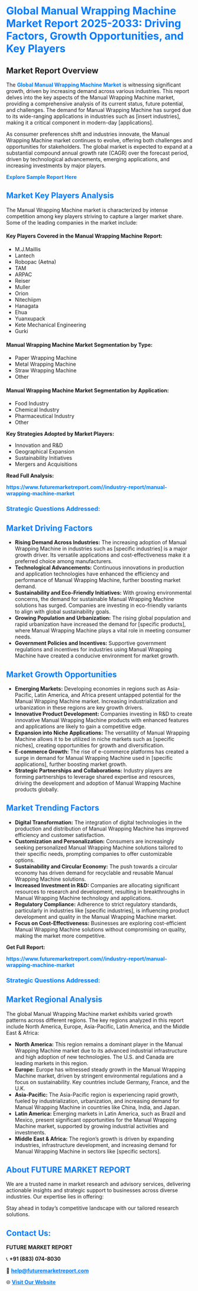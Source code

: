 <h1 style="color: #007BFF;">Global Manual Wrapping Machine Market Report 2025-2033: Driving Factors, Growth Opportunities, and Key Players</h1>

<section id="overview">
<h2>Market Report Overview</h2>
<p>The <a href="https://www.futuremarketreport.com//industry-report/manual-wrapping-machine-market" style="color: #007BFF; text-decoration: none;"><strong>Global Manual Wrapping Machine Market</strong></a> is witnessing significant growth, driven by increasing demand across various industries. This report delves into the key aspects of the Manual Wrapping Machine market, providing a comprehensive analysis of its current status, future potential, and challenges. The demand for Manual Wrapping Machine has surged due to its wide-ranging applications in industries such as [insert industries], making it a critical component in modern-day [applications].</p>
<p>As consumer preferences shift and industries innovate, the Manual Wrapping Machine market continues to evolve, offering both challenges and opportunities for stakeholders. The global market is expected to expand at a substantial compound annual growth rate (CAGR) over the forecast period, driven by technological advancements, emerging applications, and increasing investments by major players.</p>
</section>

<section id="overview">
<p><a href="https://www.futuremarketreport.com//request-sample/reportId=50591" style="color: #007BFF; text-decoration: none;"><strong>Explore Sample Report Here</strong></a></p>
</section>

<section id="key-players">
<h2 style="color: #007BFF;">Market Key Players Analysis</h2>
<p>The Manual Wrapping Machine market is characterized by intense competition among key players striving to capture a larger market share. Some of the leading companies in the market include:</p>
<h4>Key Players Covered in the Manual Wrapping Machine Report:</h4>
<ul><li>M.J.Maillis</li><li>Lantech</li><li>Robopac (Aetna)</li><li>TAM</li><li>ARPAC</li><li>Reiser</li><li>Muller</li><li>Orion</li><li>Nitechiipm</li><li>Hanagata</li><li>Ehua</li><li>Yuanxupack</li><li>Kete Mechanical Engineering</li><li>Gurki</li></ul>
<h4>Manual Wrapping Machine Market Segmentation by Type:</h4>
<ul><li>Paper Wrapping Machine</li><li>Metal Wrapping Machine</li><li>Straw Wrapping Machine</li><li>Other</li></ul>

<h4>Manual Wrapping Machine Market Segmentation by Application:</h4>
<ul><li>Food Industry</li><li>Chemical Industry</li><li>Pharmaceutical Industry</li><li>Other</li></ul>
<p><strong>Key Strategies Adopted by Market Players:</strong></p>
<ul>
<li>Innovation and R&D</li>
<li>Geographical Expansion</li>
<li>Sustainability Initiatives</li>
<li>Mergers and Acquisitions</li>
</ul>
</section>

<section>
<p><strong>Read Full Analysis: </strong></p><a href="https://www.futuremarketreport.com//industry-report/manual-wrapping-machine-market" style="color: #007BFF; text-decoration: none;"><strong>https://www.futuremarketreport.com//industry-report/manual-wrapping-machine-market</strong></a>
<h3 style="color: #007BFF;">Strategic Questions Addressed:</h3>
</section>

<section id="driving-factors">
<h2 style="color: #007BFF;">Market Driving Factors</h2>
<ul>
<li><strong>Rising Demand Across Industries:</strong> The increasing adoption of Manual Wrapping Machine in industries such as [specific industries] is a major growth driver. Its versatile applications and cost-effectiveness make it a preferred choice among manufacturers.</li>
<li><strong>Technological Advancements:</strong> Continuous innovations in production and application technologies have enhanced the efficiency and performance of Manual Wrapping Machine, further boosting market demand.</li>
<li><strong>Sustainability and Eco-Friendly Initiatives:</strong> With growing environmental concerns, the demand for sustainable Manual Wrapping Machine solutions has surged. Companies are investing in eco-friendly variants to align with global sustainability goals.</li>
<li><strong>Growing Population and Urbanization:</strong> The rising global population and rapid urbanization have increased the demand for [specific products], where Manual Wrapping Machine plays a vital role in meeting consumer needs.</li>
<li><strong>Government Policies and Incentives:</strong> Supportive government regulations and incentives for industries using Manual Wrapping Machine have created a conducive environment for market growth.</li>
</ul>
</section>

<section id="growth-opportunities">
<h2 style="color: #007BFF;">Market Growth Opportunities</h2>
<ul>
<li><strong>Emerging Markets:</strong> Developing economies in regions such as Asia-Pacific, Latin America, and Africa present untapped potential for the Manual Wrapping Machine market. Increasing industrialization and urbanization in these regions are key growth drivers.</li>
<li><strong>Innovative Product Development:</strong> Companies investing in R&D to create innovative Manual Wrapping Machine products with enhanced features and applications are likely to gain a competitive edge.</li>
<li><strong>Expansion into Niche Applications:</strong> The versatility of Manual Wrapping Machine allows it to be utilized in niche markets such as [specific niches], creating opportunities for growth and diversification.</li>
<li><strong>E-commerce Growth:</strong> The rise of e-commerce platforms has created a surge in demand for Manual Wrapping Machine used in [specific applications], further boosting market growth.</li>
<li><strong>Strategic Partnerships and Collaborations:</strong> Industry players are forming partnerships to leverage shared expertise and resources, driving the development and adoption of Manual Wrapping Machine products globally.</li>
</ul>
</section>

<section id="trending-factors">
<h2 style="color: #007BFF;">Market Trending Factors</h2>
<ul>
<li><strong>Digital Transformation:</strong> The integration of digital technologies in the production and distribution of Manual Wrapping Machine has improved efficiency and customer satisfaction.</li>
<li><strong>Customization and Personalization:</strong> Consumers are increasingly seeking personalized Manual Wrapping Machine solutions tailored to their specific needs, prompting companies to offer customizable options.</li>
<li><strong>Sustainability and Circular Economy:</strong> The push towards a circular economy has driven demand for recyclable and reusable Manual Wrapping Machine solutions.</li>
<li><strong>Increased Investment in R&D:</strong> Companies are allocating significant resources to research and development, resulting in breakthroughs in Manual Wrapping Machine technology and applications.</li>
<li><strong>Regulatory Compliance:</strong> Adherence to strict regulatory standards, particularly in industries like [specific industries], is influencing product development and quality in the Manual Wrapping Machine market.</li>
<li><strong>Focus on Cost-Effectiveness:</strong> Businesses are exploring cost-efficient Manual Wrapping Machine solutions without compromising on quality, making the market more competitive.</li>
</ul>
</section>

<section>
<p><strong>Get Full Report: </strong></p><a href="https://www.futuremarketreport.com//industry-report/manual-wrapping-machine-market" style="color: #007BFF; text-decoration: none;"><strong>https://www.futuremarketreport.com//industry-report/manual-wrapping-machine-market</strong></a>
<h3 style="color: #007BFF;">Strategic Questions Addressed:</h3>
</section>


<section id="regional-analysis">
<h2 style="color: #007BFF;">Market Regional Analysis</h2>
<p>The global Manual Wrapping Machine market exhibits varied growth patterns across different regions. The key regions analyzed in this report include North America, Europe, Asia-Pacific, Latin America, and the Middle East & Africa:</p>
<ul>
<li><strong>North America:</strong> This region remains a dominant player in the Manual Wrapping Machine market due to its advanced industrial infrastructure and high adoption of new technologies. The U.S. and Canada are leading markets in this region.</li>
<li><strong>Europe:</strong> Europe has witnessed steady growth in the Manual Wrapping Machine market, driven by stringent environmental regulations and a focus on sustainability. Key countries include Germany, France, and the U.K.</li>
<li><strong>Asia-Pacific:</strong> The Asia-Pacific region is experiencing rapid growth, fueled by industrialization, urbanization, and increasing demand for Manual Wrapping Machine in countries like China, India, and Japan.</li>
<li><strong>Latin America:</strong> Emerging markets in Latin America, such as Brazil and Mexico, present significant opportunities for the Manual Wrapping Machine market, supported by growing industrial activities and investments.</li>
<li><strong>Middle East & Africa:</strong> The region’s growth is driven by expanding industries, infrastructure development, and increasing demand for Manual Wrapping Machine in sectors like [specific sectors].</li>
</ul>
</section>

<footer>
<h2 style="color: #007BFF;">About FUTURE MARKET REPORT</h2>
<p>We are a trusted name in market research and advisory services, delivering actionable insights and strategic support to businesses across diverse industries. Our expertise lies in offering:</p>

<p>Stay ahead in today’s competitive landscape with our tailored research solutions.</p>

<h2 style="color: #007BFF;">Contact Us:</h2>
<p><strong>FUTURE MARKET REPORT</strong></p>
<p>📞 <strong>+91 (883) 074-8030</strong></p>
<p>📧 <strong><a href="mailto:help@futuremarketreport.com" style="color: #007BFF;">help@futuremarketreport.com</a></strong></p>
<p>🌐 <strong><a href="https://www.futuremarketreport.com/" style="color: #007BFF;">Visit Our Website</a></strong></p>
</footer>